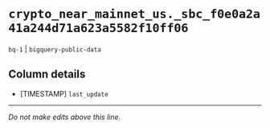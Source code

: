 # `crypto_near_mainnet_us._sbc_f0e0a2a41a244d71a623a5582f10ff06`
`bq-1` | `bigquery-public-data`

## Column details
* [TIMESTAMP] `last_update`

-------------------------------------------------------------------------------
*Do not make edits above this line.*
